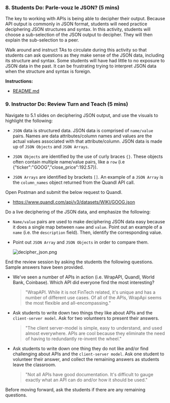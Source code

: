 ### 8. Students Do: Parle-vouz le JSON? (5 mins)

The key to working with APIs is being able to decipher their output. Because API output is commonly in JSON format, students will need practice deciphering JSON structures and syntax. In this activity, students will choose a sub-selection of the JSON output to decipher. They will then explain the sub-selection to a peer.

Walk around and instruct TAs to circulate during this activity so that students can ask questions as they make sense of the JSON data, including its structure and syntax. Some students will have had little to no exposure to JSON data in the past. It can be frustrating trying to interpret JSON data when the structure and syntax is foreign.

**Instructions:**

* [README.md](Activities/08-Stu_Decipher_Json/README.md)

### 9. Instructor Do: Review Turn and Teach (5 mins)

Navigate to 5.1 slides on deciphering JSON output, and use the visuals to highlight the following:

* `JSON` data is structured data. JSON data is comprised of `name/value` pairs. Names are data attributes/column names and values are the actual values associated with that attribute/column. JSON data is made up of `JSON Objects` and `JSON Arrays`.

* `JSON Objects` are identified by the use of curly braces `{}`. These objects often contain multiple name/value pairs, like a `row` (i.e {"ticker":"GOOG","close_price":192.57}).

* `JSON Arrays` are identified by brackets `[]`. An example of a `JSON Array` is the `column_names` object returned from the Quandl API call.

Open Postman and submit the below request to Quandl.

* https://www.quandl.com/api/v3/datasets/WIKI/GOOG.json

Do a live deciphering of the JSON data, and emphasize the following:

* `Name/value` pairs are used to make deciphering JSON data easy because it does a single map between `name` and `value`. Point out an example of a `name` (i.e. the `description` field). Then, identify the corresponding value.

* Point out `JSON Array` and `JSON Objects` in order to compare them.

  ![decipher_json.png](Images/decipher_json.png)

End the review session by asking the students the following questions. Sample answers have been provided.

* We've seen a number of APIs in action (i.e. WrapAPI, Quandl, World Bank, Coinbase). Which API did everyone find the most interesting?

  > "WrapAPI. While it is not FinTech related, it's unique and has a number of different use cases. Of all of the APIs, WrapApi seems the most flexible and all-encompassing."

* Ask students to write down two things they like about APIs and the `client-server model`. Ask for two volunteers to present their answers.

  > "The client server-model is simple, easy to understand, and used almost everywhere. APIs are cool because they eliminate the need of having to redundantly re-invent the wheel."

* Ask students to write down one thing they do not like and/or find challenging about APIs and the `client-server model`. Ask one student to volunteer their answer, and collect the remaining answers as students leave the classroom.

  > "Not all APIs have good documentation. It's difficult to gauge exactly what an API can do and/or how it should be used."

Before moving forward, ask the students if there are any remaining questions.
